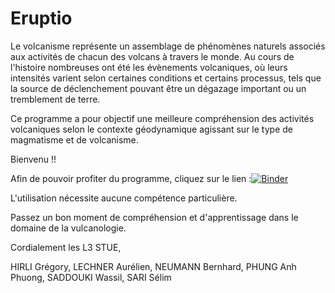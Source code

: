 # Eruptio
Le volcanisme représente un assemblage de phénomènes naturels associés aux activités de chacun des volcans à travers le monde. Au cours de l'histoire nombreuses ont été les évènements volcaniques, où leurs intensités varient selon certaines conditions et certains processus, tels que la source de déclenchement pouvant être un dégazage important ou un tremblement de terre.

Ce programme a pour objectif une meilleure compréhension des activités volcaniques selon le contexte géodynamique agissant sur le type de magmatisme et de volcanisme.


Bienvenu !!

Afin de pouvoir profiter du programme, cliquez sur le lien :[![Binder](https://mybinder.org/badge_logo.svg)](https://mybinder.org/v2/gh/SelimSar/Eruptio/HEAD)


L'utilisation nécessite aucune compétence particulière.


Passez un bon moment de compréhension et d'apprentissage dans le domaine de la vulcanologie.


Cordialement les L3 STUE,

HIRLI Grégory, LECHNER Aurélien, NEUMANN Bernhard, PHUNG Anh Phuong, SADDOUKI Wassil, SARI Sélim

